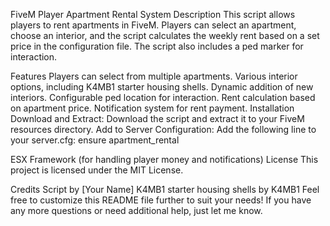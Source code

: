 FiveM Player Apartment Rental System
Description
This script allows players to rent apartments in FiveM. Players can select an apartment, choose an interior, and the script calculates the weekly rent based on a set price in the configuration file. The script also includes a ped marker for interaction.

Features
Players can select from multiple apartments.
Various interior options, including K4MB1 starter housing shells.
Dynamic addition of new interiors.
Configurable ped location for interaction.
Rent calculation based on apartment price.
Notification system for rent payment.
Installation
Download and Extract:
Download the script and extract it to your FiveM resources directory.
Add to Server Configuration:
Add the following line to your server.cfg:
ensure apartment_rental

ESX Framework (for handling player money and notifications)
License
This project is licensed under the MIT License.

Credits
Script by [Your Name]
K4MB1 starter housing shells by K4MB1
Feel free to customize this README file further to suit your needs! If you have any more questions or need additional help, just let me know.
